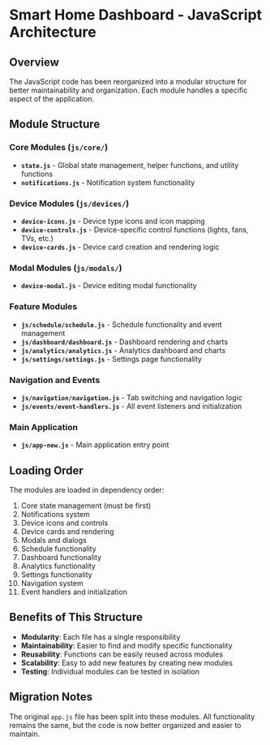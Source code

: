 # Smart Home Dashboard - JavaScript Architecture

## Overview
The JavaScript code has been reorganized into a modular structure for better maintainability and organization. Each module handles a specific aspect of the application.

## Module Structure

### Core Modules (`js/core/`)
- **`state.js`** - Global state management, helper functions, and utility functions
- **`notifications.js`** - Notification system functionality

### Device Modules (`js/devices/`)
- **`device-icons.js`** - Device type icons and icon mapping
- **`device-controls.js`** - Device-specific control functions (lights, fans, TVs, etc.)
- **`device-cards.js`** - Device card creation and rendering logic

### Modal Modules (`js/modals/`)
- **`device-modal.js`** - Device editing modal functionality

### Feature Modules
- **`js/schedule/schedule.js`** - Schedule functionality and event management
- **`js/dashboard/dashboard.js`** - Dashboard rendering and charts
- **`js/analytics/analytics.js`** - Analytics dashboard and charts
- **`js/settings/settings.js`** - Settings page functionality

### Navigation and Events
- **`js/navigation/navigation.js`** - Tab switching and navigation logic
- **`js/events/event-handlers.js`** - All event listeners and initialization

### Main Application
- **`js/app-new.js`** - Main application entry point

## Loading Order
The modules are loaded in dependency order:
1. Core state management (must be first)
2. Notifications system
3. Device icons and controls
4. Device cards and rendering
5. Modals and dialogs
6. Schedule functionality
7. Dashboard functionality
8. Analytics functionality
9. Settings functionality
10. Navigation system
11. Event handlers and initialization

## Benefits of This Structure
- **Modularity**: Each file has a single responsibility
- **Maintainability**: Easier to find and modify specific functionality
- **Reusability**: Functions can be easily reused across modules
- **Scalability**: Easy to add new features by creating new modules
- **Testing**: Individual modules can be tested in isolation

## Migration Notes
The original `app.js` file has been split into these modules. All functionality remains the same, but the code is now better organized and easier to maintain. 